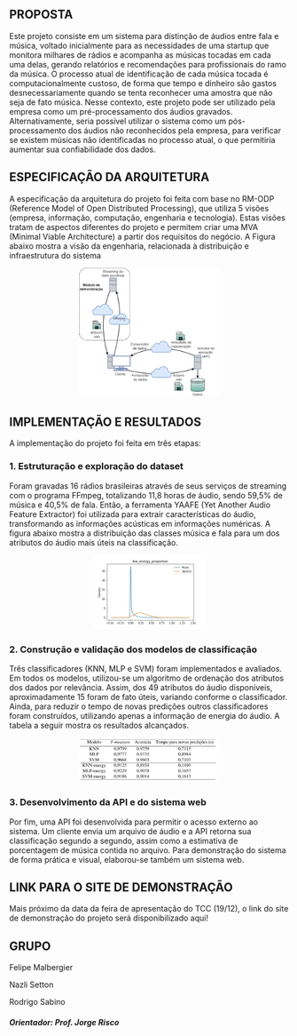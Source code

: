 ## PROPOSTA

Este projeto consiste em um sistema para distinção de áudios entre fala e música, voltado inicialmente para as necessidades de uma startup que monitora milhares de rádios e acompanha as músicas tocadas em cada uma delas, gerando relatórios e recomendações para profissionais do ramo da música. O processo atual de identificação de cada música tocada é computacionalmente custoso, de forma que tempo e dinheiro são gastos desnecessariamente quando se tenta reconhecer uma amostra que não seja de fato música. Nesse contexto, este projeto pode ser utilizado pela empresa como um pré-processamento dos áudios gravados. Alternativamente, seria possível utilizar o sistema como um pós-processamento dos áudios não reconhecidos pela empresa, para verificar se existem músicas não identificadas no processo atual, o que permitiria aumentar sua confiabilidade dos dados.

## ESPECIFICAÇÃO DA ARQUITETURA
A especificação da arquitetura do projeto foi feita com base no RM-ODP (Reference Model of Open Distributed Processing), que utiliza 5 visões (empresa, informação, computação, engenharia e tecnologia). Estas visões tratam de aspectos diferentes do projeto e permitem criar uma MVA (Minimal Viable Architecture) a partir dos requisitos do negócio. A Figura abaixo mostra a visão da engenharia, relacionada à distribuição e infraestrutura do sistema

<p align="center">
  <img src="visao_eng.png" alt="Visão Engenharia" width="50%" height="50%"/>
</p>

## IMPLEMENTAÇÃO E RESULTADOS

A implementação do projeto foi feita em três etapas:

### 1. Estruturação e exploração do dataset
Foram gravadas 16 rádios brasileiras através de seus serviços de streaming com o programa FFmpeg, totalizando 11,8 horas de áudio, sendo 59,5% de música e 40,5% de fala. Então, a ferramenta YAAFE (Yet Another Audio Feature Extractor) foi utilizada para extrair características do áudio, transformando as informações acústicas em informações numéricas. A figura abaixo mostra a distribuição das classes música e fala para um dos atributos do áudio mais úteis na classificação.

<p align="center">
  <img src="low_energy_proportion_hist.jpeg" alt="Hist" width="40%" height="40%"/>
</p>


### 2. Construção e validação dos modelos de classificação
Três classificadores (KNN, MLP e SVM) foram implementados e avaliados. Em todos os modelos, utilizou-se um algoritmo de ordenação dos atributos dos dados por relevância. Assim, dos 49 atributos do áudio disponíveis, aproximadamente 15 foram de fato úteis, variando conforme o classificador. Ainda, para reduzir o tempo de novas predições outros classificadores foram construídos, utilizando apenas a informação de energia do áudio. A tabela a seguir mostra os resultados alcançados. 

<p align="center">
  <img src="results.PNG" alt="resultados" width="50%" height="50%"/>
</p>

### 3. Desenvolvimento da API e do sistema web
Por fim, uma API foi desenvolvida para permitir o acesso externo ao sistema. Um cliente envia um arquivo de áudio e a API retorna sua classificação segundo a segundo, assim como a estimativa de porcentagem de música contida no arquivo. Para demonstração do sistema de forma prática e visual, elaborou-se também um sistema web.

## LINK PARA O SITE DE DEMONSTRAÇÃO
Mais próximo da data da feira de apresentação do TCC (19/12), o link do site de demonstração do projeto será disponibilizado aqui!

## GRUPO
Felipe Malbergier

Nazli Setton

Rodrigo Sabino

##### Orientador: Prof. Jorge Risco

